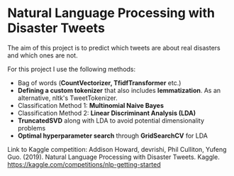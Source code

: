 # Natural Language Processing with Disaster Tweets

The aim of this project is to predict which tweets are about real disasters and which ones are not.

For this project I use the following methods: 

- Bag of words (**CountVectorizer, TfidfTransformer** etc.)
- **Defining a custom tokenizer** that also includes **lemmatization**. As an alternative, nltk's TweetTokenizer.
- Classification Method 1: **Multinomial Naive Bayes**
- Classification Method 2: **Linear Discriminant Analysis (LDA)**
- **TruncatedSVD** along with LDA to avoid potential dimensionality problems
- **Optimal hyperparameter search** through **GridSearchCV** for LDA


Link to Kaggle competition: Addison Howard, devrishi, Phil Culliton, Yufeng Guo. (2019). Natural Language Processing with Disaster Tweets. Kaggle. https://kaggle.com/competitions/nlp-getting-started

